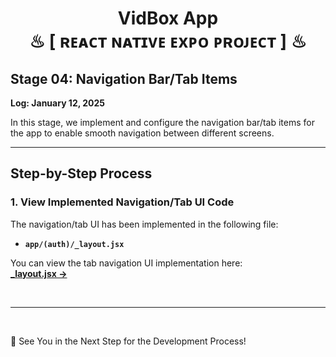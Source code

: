 <h1 align="center" >  VidBox App <br> ♨ [ ʀᴇᴀᴄᴛ ɴᴀᴛɪᴠᴇ ᴇxᴘᴏ ᴘʀᴏᴊᴇᴄᴛ ] ♨</h1>


## Stage 04: Navigation Bar/Tab Items  
**Log: January 12, 2025**


In this stage, we implement and configure the navigation bar/tab items for the app to enable smooth navigation between different screens.

---

## Step-by-Step Process  

### 1. View Implemented Navigation/Tab UI Code  
The navigation/tab UI has been implemented in the following file:  
- **`app/(auth)/_layout.jsx`**  

You can view the tab navigation UI implementation here:  
[**_layout.jsx →**](./app/(tabs)/_layout.jsx)  

<br/>

---
<br/>

🚀 See You in the Next Step for the Development Process!  

